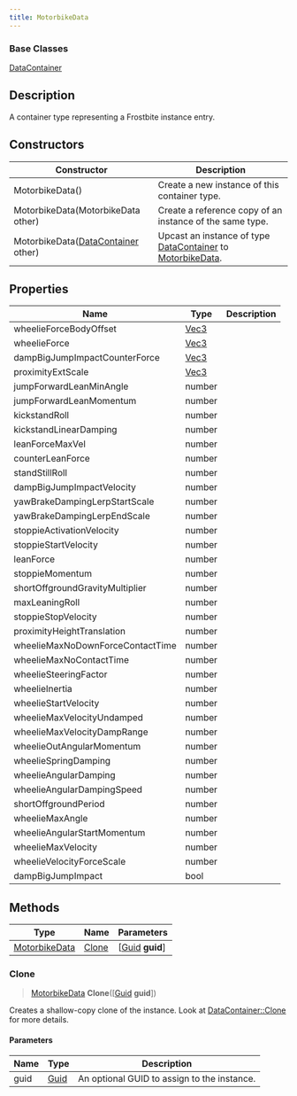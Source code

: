 ```yaml
---
title: MotorbikeData
---
```

### Base Classes

[DataContainer](/vext/ref/shared/class/datacontainer)

## Description

A container type representing a Frostbite instance entry.

## Constructors

| Constructor                                                              | Description                                                                                                       |
| ------------------------------------------------------------------------ | ----------------------------------------------------------------------------------------------------------------- |
| MotorbikeData()                                                          | Create a new instance of this container type.                                                                     |
| MotorbikeData(MotorbikeData other)                                       | Create a reference copy of an instance of the same type.                                                          |
| MotorbikeData([DataContainer](/vext/ref/shared/class/datacontainer) other) | Upcast an instance of type [DataContainer](/vext/ref/shared/class/datacontainer) to [MotorbikeData](MotorbikeData). |

## Properties

| Name                             | Type                              | Description |
| -------------------------------- | --------------------------------- | ----------- |
| wheelieForceBodyOffset           | [Vec3](/vext/ref/shared/class/vec3) |             |
| wheelieForce                     | [Vec3](/vext/ref/shared/class/vec3) |             |
| dampBigJumpImpactCounterForce    | [Vec3](/vext/ref/shared/class/vec3) |             |
| proximityExtScale                | [Vec3](/vext/ref/shared/class/vec3) |             |
| jumpForwardLeanMinAngle          | number                            |             |
| jumpForwardLeanMomentum          | number                            |             |
| kickstandRoll                    | number                            |             |
| kickstandLinearDamping           | number                            |             |
| leanForceMaxVel                  | number                            |             |
| counterLeanForce                 | number                            |             |
| standStillRoll                   | number                            |             |
| dampBigJumpImpactVelocity        | number                            |             |
| yawBrakeDampingLerpStartScale    | number                            |             |
| yawBrakeDampingLerpEndScale      | number                            |             |
| stoppieActivationVelocity        | number                            |             |
| stoppieStartVelocity             | number                            |             |
| leanForce                        | number                            |             |
| stoppieMomentum                  | number                            |             |
| shortOffgroundGravityMultiplier  | number                            |             |
| maxLeaningRoll                   | number                            |             |
| stoppieStopVelocity              | number                            |             |
| proximityHeightTranslation       | number                            |             |
| wheelieMaxNoDownForceContactTime | number                            |             |
| wheelieMaxNoContactTime          | number                            |             |
| wheelieSteeringFactor            | number                            |             |
| wheelieInertia                   | number                            |             |
| wheelieStartVelocity             | number                            |             |
| wheelieMaxVelocityUndamped       | number                            |             |
| wheelieMaxVelocityDampRange      | number                            |             |
| wheelieOutAngularMomentum        | number                            |             |
| wheelieSpringDamping             | number                            |             |
| wheelieAngularDamping            | number                            |             |
| wheelieAngularDampingSpeed       | number                            |             |
| shortOffgroundPeriod             | number                            |             |
| wheelieMaxAngle                  | number                            |             |
| wheelieAngularStartMomentum      | number                            |             |
| wheelieMaxVelocity               | number                            |             |
| wheelieVelocityForceScale        | number                            |             |
| dampBigJumpImpact                | bool                              |             |

## Methods

| Type                           | Name            | Parameters                                     |
| ------------------------------ | --------------- | ---------------------------------------------- |
| [MotorbikeData](MotorbikeData) | [Clone](#clone) | \[[Guid](/vext/ref/shared/class/guid) **guid**\] |

### Clone

> [MotorbikeData](MotorbikeData) **Clone**(\[[Guid](/vext/ref/shared/class/guid) **guid**\])

Creates a shallow-copy clone of the instance. Look at [DataContainer::Clone](/vext/ref/shared/class/datacontainer#clone) for more details.

#### Parameters

| Name | Type         | Description                                 |
| ---- | ------------ | ------------------------------------------- |
| guid | [Guid](Guid) | An optional GUID to assign to the instance. |

